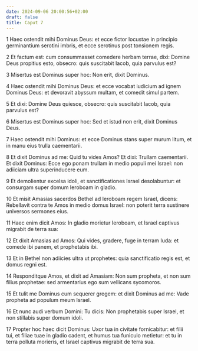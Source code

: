 ```yaml
---
date: 2024-09-06 20:00:56+02:00
draft: false
title: Caput 7
---
```





1 Haec ostendit mihi Dominus Deus: et ecce fictor locustae in principio germinantium serotini imbris, et ecce serotinus post tonsionem regis.

2 Et factum est: cum consummasset comedere herbam terrae, dixi: Domine Deus propitius esto, obsecro: quis suscitabit Iacob, quia parvulus est?

3 Misertus est Dominus super hoc: Non erit, dixit Dominus.

4 Haec ostendit mihi Dominus Deus: et ecce vocabat iudicium ad ignem Dominus Deus: et devoravit abyssum multam, et comedit simul partem.

5 Et dixi: Domine Deus quiesce, obsecro: quis suscitabit Iacob, quia parvulus est?

6 Misertus est Dominus super hoc: Sed et istud non erit, dixit Dominus Deus.

7 Haec ostendit mihi Dominus: et ecce Dominus stans super murum litum, et in manu eius trulla caementarii.

8 Et dixit Dominus ad me: Quid tu vides Amos? Et dixi: Trullam caementarii. Et dixit Dominus: Ecce ego ponam trullam in medio populi mei Israel: non adiiciam ultra superinducere eum.

9 Et demolientur excelsa idoli, et sanctificationes Israel desolabuntur: et consurgam super domum Ieroboam in gladio.

10 Et misit Amasias sacerdos Bethel ad Ieroboam regem Israel, dicens: Rebellavit contra te Amos in medio domus Israel: non poterit terra sustinere universos sermones eius.

11 Haec enim dicit Amos: In gladio morietur Ieroboam, et Israel captivus migrabit de terra sua:

12 Et dixit Amasias ad Amos: Qui vides, gradere, fuge in terram Iuda: et comede ibi panem, et prophetabis ibi.

13 Et in Bethel non adiicies ultra ut prophetes: quia sanctificatio regis est, et domus regni est.

14 Responditque Amos, et dixit ad Amasiam: Non sum propheta, et non sum filius prophetae: sed armentarius ego sum vellicans sycomoros.

15 Et tulit me Dominus cum sequerer gregem: et dixit Dominus ad me: Vade propheta ad populum meum Israel.

16 Et nunc audi verbum Domini: Tu dicis: Non prophetabis super Israel, et non stillabis super domum idoli.

17 Propter hoc haec dicit Dominus: Uxor tua in civitate fornicabitur: et filii tui, et filiae tuae in gladio cadent, et humus tua funiculo metietur: et tu in terra polluta morieris, et Israel captivus migrabit de terra sua.

